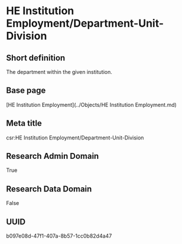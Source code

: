 # HE Institution Employment/Department-Unit-Division
## Short definition
The department within the given institution.
## Base page
[HE Institution Employment](../Objects/HE Institution Employment.md)
## Meta title
csr:HE Institution Employment/Department-Unit-Division
## Research Admin Domain
True
## Research Data Domain
False
## UUID
b097e08d-47f1-407a-8b57-1cc0b82d4a47
